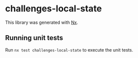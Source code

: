 # challenges-local-state

This library was generated with [Nx](https://nx.dev).

## Running unit tests

Run `nx test challenges-local-state` to execute the unit tests.
